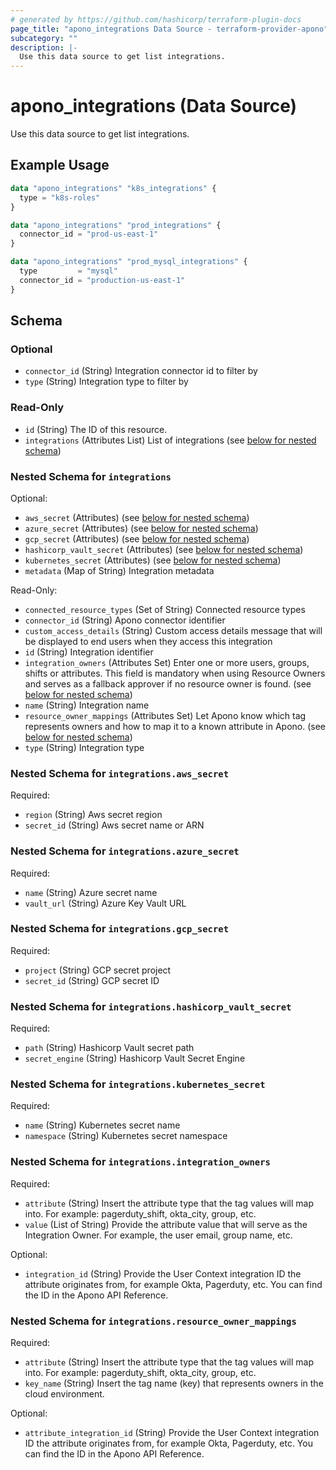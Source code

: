 ```yaml
---
# generated by https://github.com/hashicorp/terraform-plugin-docs
page_title: "apono_integrations Data Source - terraform-provider-apono"
subcategory: ""
description: |-
  Use this data source to get list integrations.
---
```


# apono_integrations (Data Source)

Use this data source to get list integrations.

## Example Usage

```terraform
data "apono_integrations" "k8s_integrations" {
  type = "k8s-roles"
}

data "apono_integrations" "prod_integrations" {
  connector_id = "prod-us-east-1"
}

data "apono_integrations" "prod_mysql_integrations" {
  type         = "mysql"
  connector_id = "production-us-east-1"
}
```

<!-- schema generated by tfplugindocs -->
## Schema

### Optional

- `connector_id` (String) Integration connector id to filter by
- `type` (String) Integration type to filter by

### Read-Only

- `id` (String) The ID of this resource.
- `integrations` (Attributes List) List of integrations (see [below for nested schema](#nestedatt--integrations))

<a id="nestedatt--integrations"></a>
### Nested Schema for `integrations`

Optional:

- `aws_secret` (Attributes) (see [below for nested schema](#nestedatt--integrations--aws_secret))
- `azure_secret` (Attributes) (see [below for nested schema](#nestedatt--integrations--azure_secret))
- `gcp_secret` (Attributes) (see [below for nested schema](#nestedatt--integrations--gcp_secret))
- `hashicorp_vault_secret` (Attributes) (see [below for nested schema](#nestedatt--integrations--hashicorp_vault_secret))
- `kubernetes_secret` (Attributes) (see [below for nested schema](#nestedatt--integrations--kubernetes_secret))
- `metadata` (Map of String) Integration metadata

Read-Only:

- `connected_resource_types` (Set of String) Connected resource types
- `connector_id` (String) Apono connector identifier
- `custom_access_details` (String) Custom access details message that will be displayed to end users when they access this integration
- `id` (String) Integration identifier
- `integration_owners` (Attributes Set) Enter one or more users, groups, shifts or attributes. This field is mandatory when using Resource Owners and serves as a fallback approver if no resource owner is found. (see [below for nested schema](#nestedatt--integrations--integration_owners))
- `name` (String) Integration name
- `resource_owner_mappings` (Attributes Set) Let Apono know which tag represents owners and how to map it to a known attribute in Apono. (see [below for nested schema](#nestedatt--integrations--resource_owner_mappings))
- `type` (String) Integration type

<a id="nestedatt--integrations--aws_secret"></a>
### Nested Schema for `integrations.aws_secret`

Required:

- `region` (String) Aws secret region
- `secret_id` (String) Aws secret name or ARN


<a id="nestedatt--integrations--azure_secret"></a>
### Nested Schema for `integrations.azure_secret`

Required:

- `name` (String) Azure secret name
- `vault_url` (String) Azure Key Vault URL


<a id="nestedatt--integrations--gcp_secret"></a>
### Nested Schema for `integrations.gcp_secret`

Required:

- `project` (String) GCP secret project
- `secret_id` (String) GCP secret ID


<a id="nestedatt--integrations--hashicorp_vault_secret"></a>
### Nested Schema for `integrations.hashicorp_vault_secret`

Required:

- `path` (String) Hashicorp Vault secret path
- `secret_engine` (String) Hashicorp Vault Secret Engine


<a id="nestedatt--integrations--kubernetes_secret"></a>
### Nested Schema for `integrations.kubernetes_secret`

Required:

- `name` (String) Kubernetes secret name
- `namespace` (String) Kubernetes secret namespace


<a id="nestedatt--integrations--integration_owners"></a>
### Nested Schema for `integrations.integration_owners`

Required:

- `attribute` (String) Insert the attribute type that the tag values will map into. For example: pagerduty_shift, okta_city, group, etc.
- `value` (List of String) Provide the attribute value that will serve as the Integration Owner. For example, the user email, group name, etc.

Optional:

- `integration_id` (String) Provide the User Context integration ID the attribute originates from, for example Okta, Pagerduty, etc. You can find the ID in the Apono API Reference.


<a id="nestedatt--integrations--resource_owner_mappings"></a>
### Nested Schema for `integrations.resource_owner_mappings`

Required:

- `attribute` (String) Insert the attribute type that the tag values will map into. For example: pagerduty_shift, okta_city, group, etc.
- `key_name` (String) Insert the tag name (key) that represents owners in the cloud environment.

Optional:

- `attribute_integration_id` (String) Provide the User Context integration ID the attribute originates from, for example Okta, Pagerduty, etc. You can find the ID in the Apono API Reference.
